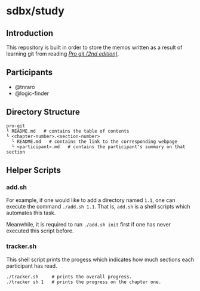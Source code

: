 # sdbx/study

## Introduction

This repository is built in order to store the memos written as a result of learning git from reading [_Pro git (2nd edition)_](https://git-scm.com/book/en/v2).

## Participants

- @tnraro
- @logic-finder

## Directory Structure

```
pro-git
└ README.md   # contains the table of contents
└ <chapter-number>.<section-number>
  └ README.md   # contains the link to the corresponding webpage
  └ <participant>.md   # contains the participant's summary on that section
```

## Helper Scripts

### add.sh

For example, if one would like to add a directory named `1.1`, one can execute the command `./add.sh 1.1`. That is, `add.sh` is a shell scripts which automates this task.

Meanwhile, it is required to run `./add.sh init` first if one has never executed this script before.

### tracker.sh

This shell script prints the progess which indicates how much sections each participant has read.

```
./tracker.sh     # prints the overall progress.
./tracker sh 1   # prints the progress on the chapter one.
```
